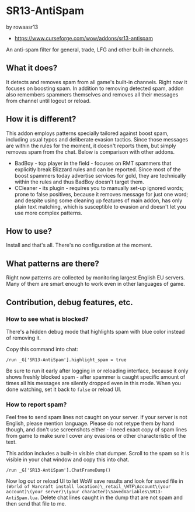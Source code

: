 # SR13-AntiSpam
by rowaasr13

* https://www.curseforge.com/wow/addons/sr13-antispam

An anti-spam filter for general, trade, LFG and other built-in channels.

## What it does?
It detects and removes spam from all game's built-in channels. Right now it focuses on boosting spam. In addition to removing detected spam, addon also remembers spammers themselves and removes all their messages from channel until logout or reload.

## How it is different?
This addon employs patterns specially tailored against boost spam, including usual typos and deliberate evasion tactics. Since those messages are within the rules for the moment, it doesn't reports them, but simply removes spam from the chat. Below is comparison with other addons.

* BadBoy - top player in the field - focuses on RMT spammers that explicitly break Blizzard rules and can be reported. Since most of the boost spammers today advertise services for gold, they are technically within the rules and thus BadBoy doesn't target them.
* CCleaner - its plugin - requires you to manually set-up ignored words; prone to false positives, because it removes message for just one word; and despite using some cleaning up features of main addon, has only plain text matching, which is susceptible to evasion and doesn't let you use more complex patterns.

## How to use?
Install and that's all. There's no configuration at the moment.

## What patterns are there?
Right now patterns are collected by monitoring largest English EU servers. Many of them are smart enough to work even in other languages of game.

## Contribution, debug features, etc.

### How to see what is blocked?
There's a hidden debug mode that highlights spam with blue color instead of removing it.

Copy this command into chat:

	/run _G['SR13-AntiSpam'].highlight_spam = true

Be sure to run it early after logging in or reloading interface, because it only shows freshly blocked spam - after spammer is caught specific amount of times all his messages are silently dropped even in this mode. When you done watching, set it back to `false` or reload UI.

### How to report spam?
Feel free to send spam lines not caught on your server. If your server is not English, please mention language. Please do not retype them by hand though, and don't use screenshots either - I need exact copy of spam lines from game to make sure I cover any evasions or other characteristic of the text.

This addon includes a built-in visible chat dumper. Scroll to the spam so it is visible in your chat window and copy this into chat.
	
	/run _G['SR13-AntiSpam'].ChatFrameDump()

Now log out or reload UI to let WoW save results and look for saved file in `(World of Warcraft install location)\_retail_\WTF\Account\(your account)\(your server)\(your character)\SavedVariables\SR13-AntiSpam.lua`. Delete chat lines caught in the dump that are not spam and then send that file to me.

